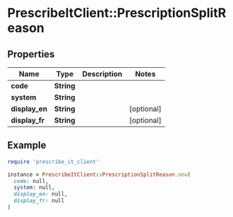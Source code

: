 # PrescribeItClient::PrescriptionSplitReason

## Properties

| Name | Type | Description | Notes |
| ---- | ---- | ----------- | ----- |
| **code** | **String** |  |  |
| **system** | **String** |  |  |
| **display_en** | **String** |  | [optional] |
| **display_fr** | **String** |  | [optional] |

## Example

```ruby
require 'prescribe_it_client'

instance = PrescribeItClient::PrescriptionSplitReason.new(
  code: null,
  system: null,
  display_en: null,
  display_fr: null
)
```

